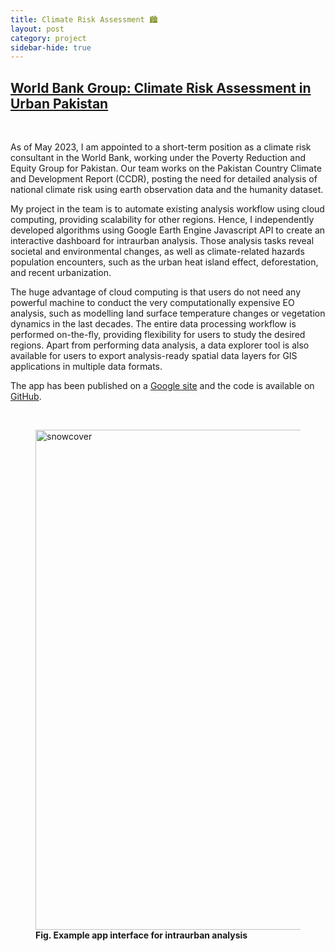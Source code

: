 ```yaml
---
title: Climate Risk Assessment 🏙️
layout: post
category: project
sidebar-hide: true
---
```


## [World Bank Group: Climate Risk Assessment in Urban Pakistan](https://sites.google.com/view/intraurban/home)

<br>

As of May 2023, I am appointed to a short-term position as a climate risk consultant in the World Bank, working under the Poverty Reduction and Equity Group for Pakistan. Our team works on the Pakistan Country Climate and Development Report (CCDR), posting the need for detailed analysis of national climate risk using earth observation data and the humanity dataset. 

My project in the team is to automate existing analysis workflow using cloud computing, providing scalability for other regions. Hence, I independently developed algorithms using Google Earth Engine Javascript API to create an interactive dashboard for intraurban analysis. Those analysis tasks reveal societal and environmental changes, as well as climate-related hazards population encounters, such as the urban heat island effect, deforestation, and recent urbanization. 

The huge advantage of cloud computing is that users do not need any powerful machine to conduct the very computationally expensive EO analysis, such as modelling land surface temperature changes or vegetation dynamics in the last decades. The entire data processing workflow is performed on-the-fly, providing flexibility for users to study the desired regions. Apart from performing data analysis, a data explorer tool is also available for users to export analysis-ready spatial data layers for GIS applications in multiple data formats.


The app has been published on a [Google site](https://sites.google.com/view/intraurban/home) and the code is available on [GitHub](https://github.com/pinkychow1010/wb-pak-intraurban).

<br>

<figure>
	<img src="{{ 'assets/images/app.jpg' | relative_url }}" alt="snowcover"  width="800" />
	<figcaption><b>Fig. Example app interface for intraurban analysis</b></figcaption>
</figure>
